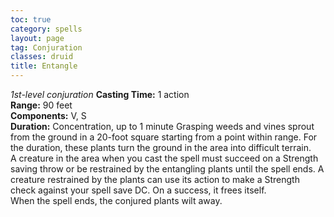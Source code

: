 ```yaml
---
toc: true
category: spells
layout: page
tag: Conjuration
classes: druid
title: Entangle 
---
```

_1st-level conjuration_ 
**Casting Time:** 1 action    
**Range:** 90 feet    
**Components:** V, S    
**Duration:** Concentration, up to 1 minute 
Grasping weeds and vines sprout from the ground in a 20-foot square starting from a point within range. For the duration, these plants turn the ground in the area into difficult terrain.    
A creature in the area when you cast the spell must succeed on a Strength saving throw or be restrained by the entangling plants until the spell ends. A creature restrained by the plants can use its action to make a Strength check against your spell save DC. On a success, it frees itself.    
When the spell ends, the conjured plants wilt away. 